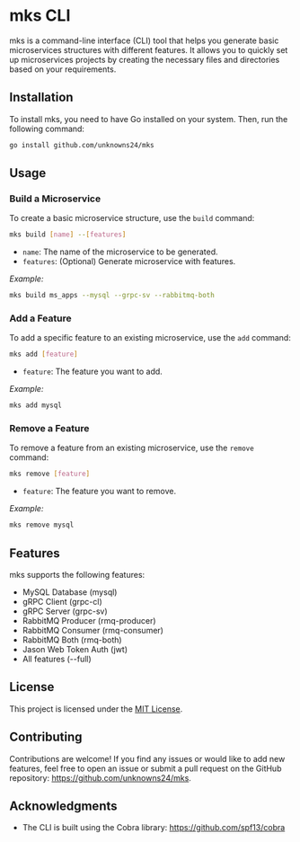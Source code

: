 # mks CLI

mks is a command-line interface (CLI) tool that helps you generate basic microservices structures with different features. It allows you to quickly set up microservices projects by creating the necessary files and directories based on your requirements.

## Installation

To install mks, you need to have Go installed on your system. Then, run the following command:

```sh
go install github.com/unknowns24/mks
```

## Usage

### Build a Microservice

To create a basic microservice structure, use the `build` command:

```sh
mks build [name] --[features]

```

-   `name`: The name of the microservice to be generated.
-   `features`: (Optional) Generate microservice with features.

_Example:_

```sh
mks build ms_apps --mysql --grpc-sv --rabbitmq-both

```

### Add a Feature

To add a specific feature to an existing microservice, use the `add` command:

```sh
mks add [feature]

```

-   `feature`: The feature you want to add.

_Example:_

```sh
mks add mysql

```

### Remove a Feature

To remove a feature from an existing microservice, use the `remove` command:

```sh
mks remove [feature]

```

-   `feature`: The feature you want to remove.

_Example:_

```sh
mks remove mysql

```

## Features

mks supports the following features:

-   MySQL Database (mysql)
-   gRPC Client (grpc-cl)
-   gRPC Server (grpc-sv)
-   RabbitMQ Producer (rmq-producer)
-   RabbitMQ Consumer (rmq-consumer)
-   RabbitMQ Both (rmq-both)
-   Jason Web Token Auth (jwt)
-   All features (--full)

## License

This project is licensed under the [MIT License](LICENSE).

## Contributing

Contributions are welcome! If you find any issues or would like to add new features, feel free to open an issue or submit a pull request on the GitHub repository: https://github.com/unknowns24/mks.

## Acknowledgments

-   The CLI is built using the Cobra library: https://github.com/spf13/cobra
